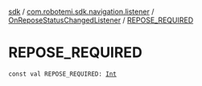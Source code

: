 [sdk](../../index.md) / [com.robotemi.sdk.navigation.listener](../index.md) / [OnReposeStatusChangedListener](index.md) / [REPOSE_REQUIRED](./-r-e-p-o-s-e_-r-e-q-u-i-r-e-d.md)

# REPOSE_REQUIRED

`const val REPOSE_REQUIRED: `[`Int`](https://kotlinlang.org/api/latest/jvm/stdlib/kotlin/-int/index.html)